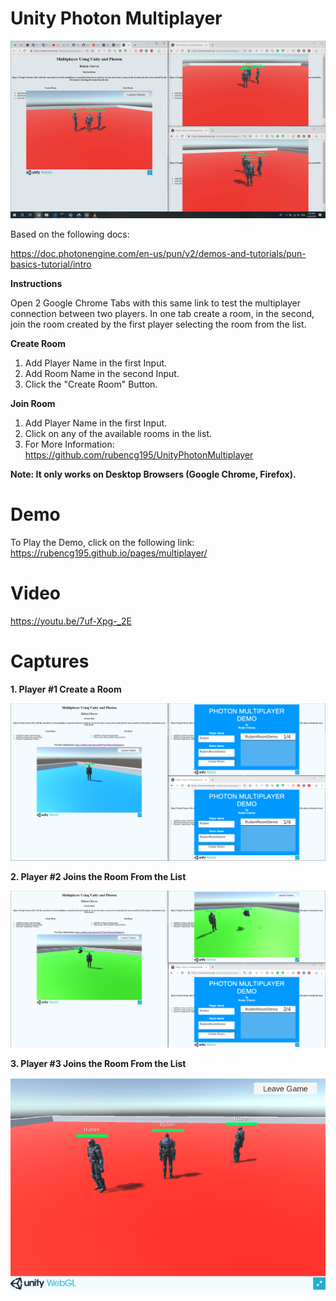 # Unity Photon Multiplayer

![multiplayer](./multiplayer.gif)

Based on the following docs:

https://doc.photonengine.com/en-us/pun/v2/demos-and-tutorials/pun-basics-tutorial/intro

**Instructions**

Open 2 Google Chrome Tabs with this same link to test the multiplayer connection between two players. In one tab create a room, in the second, join the room created by the first player selecting the room from the list.

**Create Room**

1. Add Player Name in the first Input.
2. Add Room Name in the second Input.
3. Click the "Create Room" Button.

**Join Room**

1. Add Player Name in the first Input.
2. Click on any of the available rooms in the list.
3. For More Information: https://github.com/rubencg195/UnityPhotonMultiplayer

**Note: It only works on Desktop Browsers (Google Chrome, Firefox).**

# Demo

To Play the Demo, click on the following link:
https://rubencg195.github.io/pages/multiplayer/

# Video
https://youtu.be/7uf-Xpg-_2E

# Captures

**1. Player #1 Create a Room**


![multiplayer](./multiplayer1.png)

**2. Player #2 Joins the Room From the List**


![multiplayer](./multiplayer2.png)

**3. Player #3 Joins the Room From the List**


![multiplayer](./multiplayer.png)


